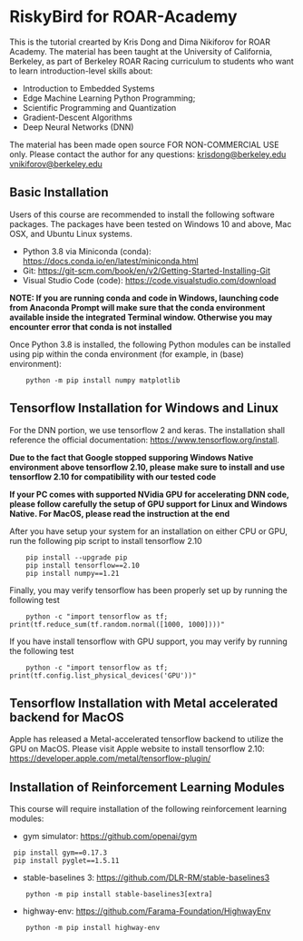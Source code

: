# RiskyBird for ROAR-Academy

This is the tutorial crearted by Kris Dong and Dima Nikiforov for ROAR Academy. The material has been taught at the University of California, Berkeley, as part of Berkeley ROAR Racing curriculum to students who want to learn introduction-level skills about:

* Introduction to Embedded Systems 
* Edge Machine Learning Python Programming;
* Scientific Programming and Quantization
* Gradient-Descent Algorithms
* Deep Neural Networks (DNN)

The material has been made open source FOR NON-COMMERCIAL USE only. Please contact the author for any questions: <krisdong@berkeley.edu> <vnikiforov@berkeley.edu>

## Basic Installation

Users of this course are recommended to install the following software packages. The packages have been tested on Windows 10 and above, Mac OSX, and Ubuntu Linux systems.

* Python 3.8 via Miniconda (conda): <https://docs.conda.io/en/latest/miniconda.html>
* Git: <https://git-scm.com/book/en/v2/Getting-Started-Installing-Git>
* Visual Studio Code (code): <https://code.visualstudio.com/download>

**NOTE: If you are running conda and code in Windows, launching code from Anaconda Prompt will make sure that the conda environment available inside the integrated Terminal window. Otherwise you may encounter error that conda is not installed**

Once Python 3.8 is installed, the following Python modules can be installed using pip within the conda environment (for example, in (base) environment):
~~~
    python -m pip install numpy matplotlib
~~~

## Tensorflow Installation for Windows and Linux

For the DNN portion, we use tensorflow 2 and keras. The installation shall reference the official documentation: <https://www.tensorflow.org/install>. 

**Due to the fact that Google stopped supporing Windows Native environment above tensorflow 2.10, please make sure to install and use tensorflow 2.10 for compatibility with our tested code**

**If your PC comes with supported NVidia GPU for accelerating DNN code, please follow carefully the setup of GPU support for Linux and Windows Native. For MacOS, please read the instruction at the end**

After you have setup your system for an installation on either CPU or GPU, run the following pip script to install tensorflow 2.10
~~~
    pip install --upgrade pip
    pip install tensorflow==2.10
    pip install numpy==1.21
~~~

Finally, you may verify tensorflow has been properly set up by running the following test
~~~
    python -c "import tensorflow as tf; print(tf.reduce_sum(tf.random.normal([1000, 1000])))"
~~~

If you have install tensorflow with GPU support, you may verify by running the following test
~~~
    python -c "import tensorflow as tf; print(tf.config.list_physical_devices('GPU'))"
~~~

## Tensorflow Installation with Metal accelerated backend for MacOS

Apple has released a Metal-accelerated tensorflow backend to utilize the GPU on MacOS. Please visit Apple website to install tensorflow 2.10: <https://developer.apple.com/metal/tensorflow-plugin/>

## Installation of Reinforcement Learning Modules

This course will require installation of the following reinforcement learning modules:

* gym simulator: <https://github.com/openai/gym>
~~~
 pip install gym==0.17.3
 pip install pyglet==1.5.11
~~~

* stable-baselines 3: <https://github.com/DLR-RM/stable-baselines3>
~~~
    python -m pip install stable-baselines3[extra]
~~~

* highway-env: <https://github.com/Farama-Foundation/HighwayEnv>
~~~
    python -m pip install highway-env
~~~
